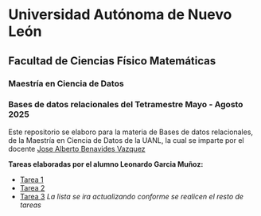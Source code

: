 # Universidad Autónoma de Nuevo León
## Facultad de Ciencias Físico Matemáticas
### Maestría en Ciencia de Datos

### Bases de datos relacionales del Tetramestre Mayo - Agosto 2025

Este repositorio se elaboro para la materia de Bases de datos relacionales, de la Maestría en Ciencia de Datos de la UANL, la cual se imparte por el docente [Jose Alberto Benavides Vazquez](https://github.com/albertobenavides)

**Tareas elaboradas por el alumno Leonardo Garcia Muñoz:**

- [Tarea 1](/Tarea%201/Tarea%201%20-%20Investigacion%20y%20Descripcion%20de%20Base%20de%20Datos.md)
- [Tarea 2](/Tarea%202/Tarea%202%20-%20Modelo%20Entidad-Relacion.md)
- [Tarea 3](/Tarea%203/Tarea%203%20-%20Modelo%20Relacional%20y%20Algebra%20Relacional.md)
 *La lista se ira actualizando conforme se realicen el resto de tareas*
